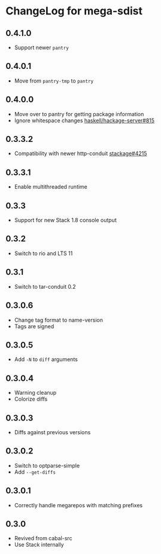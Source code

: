 # ChangeLog for mega-sdist

## 0.4.1.0

* Support newer `pantry`

## 0.4.0.1

* Move from `pantry-tmp` to `pantry`

## 0.4.0.0

* Move over to pantry for getting package information
* Ignore whitespace changes [haskell/hackage-server#815](https://github.com/haskell/hackage-server/issues/815)

## 0.3.3.2

* Compatibility with newer http-conduit [stackage#4215](https://github.com/commercialhaskell/stackage/issues/4215)

## 0.3.3.1

* Enable multithreaded runtime

## 0.3.3

* Support for new Stack 1.8 console output

## 0.3.2

* Switch to rio and LTS 11

## 0.3.1

* Switch to tar-conduit 0.2

## 0.3.0.6

* Change tag format to name-version
* Tags are signed

## 0.3.0.5

* Add `-N` to `diff` arguments

## 0.3.0.4

* Warning cleanup
* Colorize diffs

## 0.3.0.3

* Diffs against previous versions

## 0.3.0.2

* Switch to optparse-simple
* Add `--get-diffs`

## 0.3.0.1

* Correctly handle megarepos with matching prefixes

## 0.3.0

* Revived from cabal-src
* Use Stack internally
